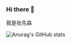 ### Hi there 👋
我是张先森


![Anurag's GitHub stats](https://github-readme-stats.vercel.app/api?username=1961768512&hide=contribs,prs)


<!--
**1961768512/1961768512** is a ✨ _special_ ✨ repository because its `README.md` (this file) appears on your GitHub profile.

Here are some ideas to get you started:

- 🔭 I’m currently working on ...
- 🌱 I’m currently learning ...
- 👯 I’m looking to collaborate on ...
- 🤔 I’m looking for help with ...
- 💬 Ask me about ...
- 📫 How to reach me: ...
- 😄 Pronouns: ...
- ⚡ Fun fact: ...
我是张先森
什么都搞
-->


